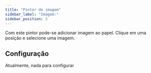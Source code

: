 ```yaml
---
title: "Pintor de imagem"
sidebar_label: "Imagem:"
sidebar_position: 3
---
```


Com este pintor pode-se adicionar imagem ao papel. Clique em uma posição e selecione uma imagem.

## Configuração

Atualmente, nada para configurar
